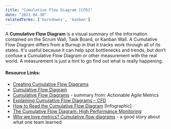 ```yaml
---
title: "Cumulative Flow Diagram [CFD]"
date: "2021-04-30"
relatedTerms: ['burndowns', 'kanban']
---
```


A **Cumulative Flow Diagram** is a visual summary of the information contained on the Scrum Wall, Task Board, or Kanban Wall. A Cumulative Flow Diagram differs from a Burnup in that it tracks work through all of its states. It's useful because it can help spot bottlenecks and trends, but don’t confuse a Cumulative Flow Diagram or other measurement with the real world. A measurement is just a hint to go find out what is really happening.

#### Resource Links:

- [Creating Cumulative Flow Diagrams](https://hakanforss.wordpress.com/2011/06/17/cumulative-flow-diagram-how-to-create-one-in-excel-2010/)
- [Cumulative Flow Diagram](https://brodzinski.com/2013/07/cumulative-flow-diagram.html)
- [Cumulative Flow Diagrams](https://tameflow.com/blog/2015-03-12/actionable-agile-metrics-review-part-4/) - summary from: Actionable Agile Metrics
- [Explaining Cumulative Flow Diagrams – CFD](https://www.slideshare.net/yyeret/explaining-cumulative-flow-diagrams-cfd)
- [How to Read the Cumulative Flow Diagram](https://getnave.com/blog/how-to-read-the-cumulative-flow-diagram-infographic/) \[Infographic\]
- [The Cumulative Flow Diagram: High Performance Monitoring](https://ourfounder.typepad.com/leblog/2009/08/the-cumulative-flow-diagram-high-performance-monitoring.html)
- [Why we love metrics? Cumulative flow diagrams](http://blog.plataformatec.com.br/2016/03/why-we-love-metrics-cumulative-flow-diagrams/) - a good story about what one team learned

